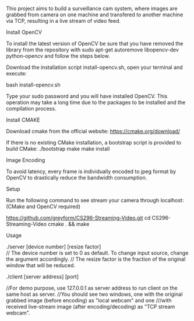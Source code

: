 This project aims to build a surveillance cam system, where images are grabbed from camera on one machine and transfered to another machine via TCP, resulting in a live stream of video feed. 



Install OpenCV 

To install the latest version of OpenCV be sure that you have removed the library from the repository with sudo apt-get autoremove libopencv-dev python-opencv and follow the steps below.

Download the installation script install-opencv.sh, open your terminal and execute:

bash install-opencv.sh

Type your sudo password and you will have installed OpenCV. This operation may take a long time due to the packages to be installed and the compilation process.


Install CMAKE

Download cmake from the official website:
https://cmake.org/download/

If there is no existing CMake installation, a bootstrap script is provided to build CMake:
  ./bootstrap
  make
  make install


Image Encoding

To avoid latency, every frame is individually encoded to jpeg format by OpenCV to drastically reduce the bandwidth consumption.


Setup

Run the following command to see stream your camera through localhost: (CMake and OpenCV required)

https://github.com/greyform/CS296-Streaming-Video.git
cd CS296-Streaming-Video
cmake . && make

Usage

./server <port> [device number] [resize factor]   
// The device number is set to 0 as default. To change input source, change the argument accordingly. 
// The resize factor is the fraction of the original window that will be reduced. 


./client [server address] [port]

//For demo purpose, use 127.0.0.1 as server address to run client on the same host as server.
//You should see two windows, one with the original grabbed image (before encoding) as "local webcam" and one ///with received live-stream image (after encoding/decoding) as "TCP stream webcam".
